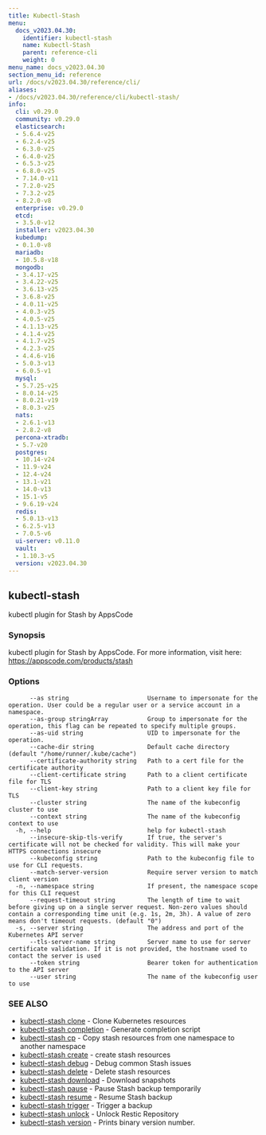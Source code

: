 ```yaml
---
title: Kubectl-Stash
menu:
  docs_v2023.04.30:
    identifier: kubectl-stash
    name: Kubectl-Stash
    parent: reference-cli
    weight: 0
menu_name: docs_v2023.04.30
section_menu_id: reference
url: /docs/v2023.04.30/reference/cli/
aliases:
- /docs/v2023.04.30/reference/cli/kubectl-stash/
info:
  cli: v0.29.0
  community: v0.29.0
  elasticsearch:
  - 5.6.4-v25
  - 6.2.4-v25
  - 6.3.0-v25
  - 6.4.0-v25
  - 6.5.3-v25
  - 6.8.0-v25
  - 7.14.0-v11
  - 7.2.0-v25
  - 7.3.2-v25
  - 8.2.0-v8
  enterprise: v0.29.0
  etcd:
  - 3.5.0-v12
  installer: v2023.04.30
  kubedump:
  - 0.1.0-v8
  mariadb:
  - 10.5.8-v18
  mongodb:
  - 3.4.17-v25
  - 3.4.22-v25
  - 3.6.13-v25
  - 3.6.8-v25
  - 4.0.11-v25
  - 4.0.3-v25
  - 4.0.5-v25
  - 4.1.13-v25
  - 4.1.4-v25
  - 4.1.7-v25
  - 4.2.3-v25
  - 4.4.6-v16
  - 5.0.3-v13
  - 6.0.5-v1
  mysql:
  - 5.7.25-v25
  - 8.0.14-v25
  - 8.0.21-v19
  - 8.0.3-v25
  nats:
  - 2.6.1-v13
  - 2.8.2-v8
  percona-xtradb:
  - 5.7-v20
  postgres:
  - 10.14-v24
  - 11.9-v24
  - 12.4-v24
  - 13.1-v21
  - 14.0-v13
  - 15.1-v5
  - 9.6.19-v24
  redis:
  - 5.0.13-v13
  - 6.2.5-v13
  - 7.0.5-v6
  ui-server: v0.11.0
  vault:
  - 1.10.3-v5
  version: v2023.04.30
---
```


## kubectl-stash

kubectl plugin for Stash by AppsCode

### Synopsis

kubectl plugin for Stash by AppsCode. For more information, visit here: https://appscode.com/products/stash

### Options

```
      --as string                      Username to impersonate for the operation. User could be a regular user or a service account in a namespace.
      --as-group stringArray           Group to impersonate for the operation, this flag can be repeated to specify multiple groups.
      --as-uid string                  UID to impersonate for the operation.
      --cache-dir string               Default cache directory (default "/home/runner/.kube/cache")
      --certificate-authority string   Path to a cert file for the certificate authority
      --client-certificate string      Path to a client certificate file for TLS
      --client-key string              Path to a client key file for TLS
      --cluster string                 The name of the kubeconfig cluster to use
      --context string                 The name of the kubeconfig context to use
  -h, --help                           help for kubectl-stash
      --insecure-skip-tls-verify       If true, the server's certificate will not be checked for validity. This will make your HTTPS connections insecure
      --kubeconfig string              Path to the kubeconfig file to use for CLI requests.
      --match-server-version           Require server version to match client version
  -n, --namespace string               If present, the namespace scope for this CLI request
      --request-timeout string         The length of time to wait before giving up on a single server request. Non-zero values should contain a corresponding time unit (e.g. 1s, 2m, 3h). A value of zero means don't timeout requests. (default "0")
  -s, --server string                  The address and port of the Kubernetes API server
      --tls-server-name string         Server name to use for server certificate validation. If it is not provided, the hostname used to contact the server is used
      --token string                   Bearer token for authentication to the API server
      --user string                    The name of the kubeconfig user to use
```

### SEE ALSO

* [kubectl-stash clone](/docs/v2023.04.30/reference/cli/kubectl-stash_clone)	 - Clone Kubernetes resources
* [kubectl-stash completion](/docs/v2023.04.30/reference/cli/kubectl-stash_completion)	 - Generate completion script
* [kubectl-stash cp](/docs/v2023.04.30/reference/cli/kubectl-stash_cp)	 - Copy stash resources from one namespace to another namespace
* [kubectl-stash create](/docs/v2023.04.30/reference/cli/kubectl-stash_create)	 - create stash resources
* [kubectl-stash debug](/docs/v2023.04.30/reference/cli/kubectl-stash_debug)	 - Debug common Stash issues
* [kubectl-stash delete](/docs/v2023.04.30/reference/cli/kubectl-stash_delete)	 - Delete stash resources
* [kubectl-stash download](/docs/v2023.04.30/reference/cli/kubectl-stash_download)	 - Download snapshots
* [kubectl-stash pause](/docs/v2023.04.30/reference/cli/kubectl-stash_pause)	 - Pause Stash backup temporarily
* [kubectl-stash resume](/docs/v2023.04.30/reference/cli/kubectl-stash_resume)	 - Resume Stash backup
* [kubectl-stash trigger](/docs/v2023.04.30/reference/cli/kubectl-stash_trigger)	 - Trigger a backup
* [kubectl-stash unlock](/docs/v2023.04.30/reference/cli/kubectl-stash_unlock)	 - Unlock Restic Repository
* [kubectl-stash version](/docs/v2023.04.30/reference/cli/kubectl-stash_version)	 - Prints binary version number.

